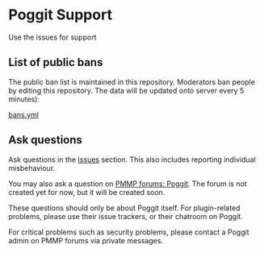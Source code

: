 # Poggit Support
Use the issues for support

## List of public bans
The public ban list is maintained in this repository. Moderators ban people by editing this repository. The data will be updated onto server every 5 minutes):

[bans.yml](bans.yml)

## Ask questions
Ask questions in the [Issues](https://github.com/poggit/support/issues) section. This also includes reporting individual misbehaviour.

You may also ask a question on [PMMP forums: Poggit](https://forums.pmmp.io/forums/poggit). The forum is not created yet for now, but it will be created soon.

These questions should only be about Poggit itself. For plugin-related problems, please use their issue trackers, or their chatroom on Poggit.

For critical problems such as security problems, please contact a Poggit admin on PMMP forums via private messages.
